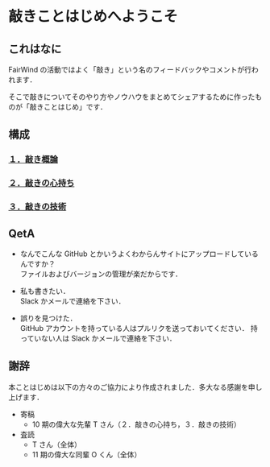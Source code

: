 # 敲きことはじめへようこそ

## これはなに

FairWind の活動ではよく「敲き」という名のフィードバックやコメントが行われます．

そこで敲きについてそのやり方やノウハウをまとめてシェアするために作ったものが「敲きことはじめ」です．

## 構成

### [１．敲き概論](/intro/README.md)

### [２．敲きの心持ち](/spirit/README.md)

### [３．敲きの技術](/technique/README.md)

## QetA

- なんでこんな GitHub とかいうよくわからんサイトにアップロードしているんですか？  
  ファイルおよびバージョンの管理が楽だからです．

- 私も書きたい．  
  Slack かメールで連絡を下さい．

- 誤りを見つけた．  
  GitHub アカウントを持っている人はプルリクを送っておいてください．
  持っていない人は Slack かメールで連絡を下さい．

## 謝辞

本ことはじめは以下の方々のご協力により作成されました．多大なる感謝を申し上げます．

- 寄稿
  - 10 期の偉大な先輩 T さん（２．敲きの心持ち，３．敲きの技術）
- 査読
  - T さん（全体）
  - 11 期の偉大な同輩 O くん（全体）
